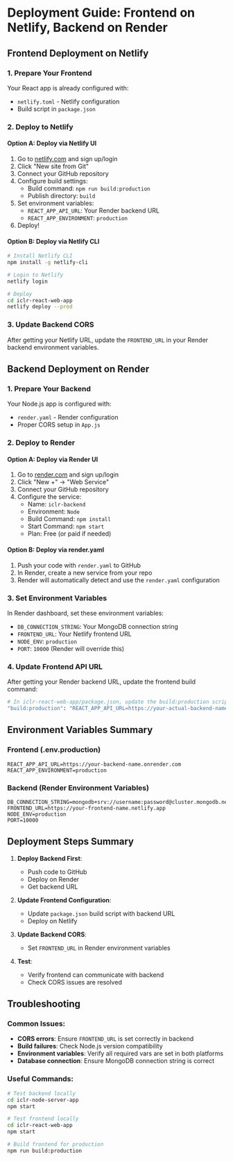 # Deployment Guide: Frontend on Netlify, Backend on Render

## Frontend Deployment on Netlify

### 1. Prepare Your Frontend

Your React app is already configured with:
- `netlify.toml` - Netlify configuration
- Build script in `package.json`

### 2. Deploy to Netlify

#### Option A: Deploy via Netlify UI
1. Go to [netlify.com](https://netlify.com) and sign up/login
2. Click "New site from Git"
3. Connect your GitHub repository
4. Configure build settings:
   - Build command: `npm run build:production`
   - Publish directory: `build`
5. Set environment variables:
   - `REACT_APP_API_URL`: Your Render backend URL
   - `REACT_APP_ENVIRONMENT`: `production`
6. Deploy!

#### Option B: Deploy via Netlify CLI
```bash
# Install Netlify CLI
npm install -g netlify-cli

# Login to Netlify
netlify login

# Deploy
cd iclr-react-web-app
netlify deploy --prod
```

### 3. Update Backend CORS
After getting your Netlify URL, update the `FRONTEND_URL` in your Render backend environment variables.

## Backend Deployment on Render

### 1. Prepare Your Backend

Your Node.js app is configured with:
- `render.yaml` - Render configuration
- Proper CORS setup in `App.js`

### 2. Deploy to Render

#### Option A: Deploy via Render UI
1. Go to [render.com](https://render.com) and sign up/login
2. Click "New +" → "Web Service"
3. Connect your GitHub repository
4. Configure the service:
   - Name: `iclr-backend`
   - Environment: `Node`
   - Build Command: `npm install`
   - Start Command: `npm start`
   - Plan: Free (or paid if needed)

#### Option B: Deploy via render.yaml
1. Push your code with `render.yaml` to GitHub
2. In Render, create a new service from your repo
3. Render will automatically detect and use the `render.yaml` configuration

### 3. Set Environment Variables
In Render dashboard, set these environment variables:
- `DB_CONNECTION_STRING`: Your MongoDB connection string
- `FRONTEND_URL`: Your Netlify frontend URL
- `NODE_ENV`: `production`
- `PORT`: `10000` (Render will override this)

### 4. Update Frontend API URL
After getting your Render backend URL, update the frontend build command:
```bash
# In iclr-react-web-app/package.json, update the build:production script
"build:production": "REACT_APP_API_URL=https://your-actual-backend-name.onrender.com REACT_APP_ENVIRONMENT=production GENERATE_SOURCEMAP=false react-scripts build"
```

## Environment Variables Summary

### Frontend (.env.production)
```
REACT_APP_API_URL=https://your-backend-name.onrender.com
REACT_APP_ENVIRONMENT=production
```

### Backend (Render Environment Variables)
```
DB_CONNECTION_STRING=mongodb+srv://username:password@cluster.mongodb.net/iclr_2024
FRONTEND_URL=https://your-frontend-name.netlify.app
NODE_ENV=production
PORT=10000
```

## Deployment Steps Summary

1. **Deploy Backend First**:
   - Push code to GitHub
   - Deploy on Render
   - Get backend URL

2. **Update Frontend Configuration**:
   - Update `package.json` build script with backend URL
   - Deploy on Netlify

3. **Update Backend CORS**:
   - Set `FRONTEND_URL` in Render environment variables

4. **Test**:
   - Verify frontend can communicate with backend
   - Check CORS issues are resolved

## Troubleshooting

### Common Issues:
- **CORS errors**: Ensure `FRONTEND_URL` is set correctly in backend
- **Build failures**: Check Node.js version compatibility
- **Environment variables**: Verify all required vars are set in both platforms
- **Database connection**: Ensure MongoDB connection string is correct

### Useful Commands:
```bash
# Test backend locally
cd iclr-node-server-app
npm start

# Test frontend locally
cd iclr-react-web-app
npm start

# Build frontend for production
npm run build:production
``` 